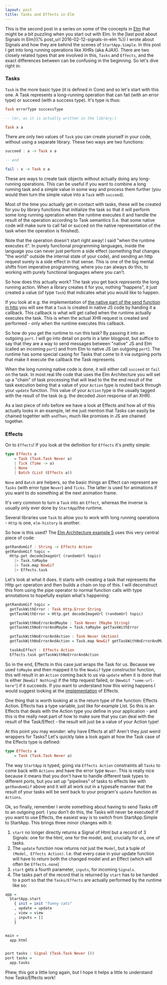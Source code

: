 ```yaml
---
layout: post
title: Tasks and Effects in Elm
---
```

This is the second post in a series on some of the concepts in [Elm](http://elm-lang.org/) that might be a bit puzzling when you start out with Elm. In the [last post about Signals in Elm]({% post_url 2016-02-12-signals-in-elm %}) I wrote about Signals and how they are behind the scenes of `StartApp.Simple`. In this post I get into long running operations like XHRs (aka AJAX). There are two closely related types that are involved in this, `Tasks` and `Effects`, and the exact differences between can be confusing in the beginning. So let's dive right in:

### Tasks

`Task` is the more basic type (it is defined in Core) and so let's start with this one. A Task represents a long-running operation that can fail (with an error type) or succeed (with a success type). It's type is thus:

```haskell
Task errorType successType

-- (or, as it is actually written in the library:)

Task x a
```

There are only two values of `Task` you can create yourself in your code, without using a separate library. These two ways are two functions:

```haskell
succeed : a -> Task x a

-- and

fail : x -> Task x a
```

These are ways to create task objects without actually doing any long-running operations. This can be useful if you want to combine a long running task and a simple value in some way and process them further (you would then turn the simple value into a `Task` with `succeed`).

Most of the time you actually get in contact with tasks, these will be created for you by library functions that initialize the task so that it will perform some long running operation when the runtime executes it and handle the result of the operation according to Task semantics (I.e. that some native code will make sure to call fail or succed on the native representation of the task when the operation is finished).

Note that the operation doesn't start right away! I said "when the runtime executes it". In purely functional programming languages, inside the language you can never just perform a side effect (something that changes "the world" outside the internal state of your code), and sending an http request surely is a side effect in that sense. This is one of the big mental shifts from imperative programming, where you can always do this, to working with purely functional languages where you can't.

So how does this actually work? The task you get back *represents* the long running action. When a library creates it for you, nothing "happens", it just created a value (of type `Task`) that indicates what you would like to happen.

If you look at e.g. the implementation of [the native part of the send function in http](https://github.com/evancz/elm-http/blob/3.0.0/src/Native/Http.js) you will see that a `Task` is created in native JS code by handing it a callback. This callback is what will get called when the runtime actually executes the task. This is when the actual XHR request is created and performed - only when the runtime executes this callback.

So how do you get the runtime to run this task? By passing it into an outgoing `port`. I will go into detail on ports in a later blogpost, but suffice to say that they are a way to send messages between "native" JS and Elm (called an incoming `port`) and from Elm to native JS (an outgoing `port`). The runtime has some special casing for Tasks that come to it via outgoing ports that make it execute the callback the Task represents.

When the long running native code is done, it will either call `succeed` or `fail` on the task. In most real life code that uses the Elm Architecture you will set up a "chain" of task processing that will lead to the the end result of the task execution being that a value of your `Action` type is routed back through your `update` function. This value of your `Action` type is the usually tagged with the result of the task (e.g. the decoded Json response of an XHR). 

As a last piece of info before we have a look at Effects and how all of this actually looks in an example, let me just mention that Tasks can easily be chained togehter with `andThen`, much like promises in JS are chained together.

### Effects

On to `Effects`! If you look at the definition for `Effects` it's pretty simple:

```haskell
type Effects a
    = Task (Task.Task Never a)
    | Tick (Time -> a)
    | None
    | Batch (List (Effects a))
```

`None` and `Batch` are helpers, so the basic things an Effect can represent are `Tasks` (with error type `Never`) and `Ticks`. The latter is used for animations if you want to do something at the next animation frame.

It's very common to turn a `Task` into an `Effect`, whereas the inverse is usually only ever done by `StartApp`/the runtime.

Several libraries use `Task` to allow you to work with long running operations - `Http` is one, `elm-history` is another.

So how is this used? The [Elm Architecture example 5](https://github.com/evancz/elm-architecture-tutorial#example-5-random-gif-viewer) uses this very central piece of code:

```haskell
getRandomGif : String -> Effects Action
getRandomGif topic =
  Http.get decodeImageUrl (randomUrl topic)
    |> Task.toMaybe
    |> Task.map NewGif
    |> Effects.task
```

Let's look at what it does. It starts with creating a task that represents the Http `get` operation and then builds a chain on top of this. I will deconstruct this from using the pipe operator to normal function calls with type annotations to hopefully explain what's happening:

```haskell
getRandomGif topic =
  getTaskWithError : Task Http.Error String
  getTaskWithError = Http.get decodeImageUrl (randomUrl topic)

  getTaskWithNoErrorAndMaybe : Task Never (Maybe String)
  getTaskWithNoErrorAndMaybe = Task.toMaybe getTaskWithError

  getTaskWithNoErrorAndAction : Task Never (Action)
  getTaskWithNoErrorAndAction = Task.map NewGif getTaskWithNoErrorAndMaybe

  taskAsEffect : Effects Action
  Effects.task getTaskWithNoErrorAndAction
```

So in the end, Effects in this case just wraps the Task for us. Because we used `toMaybe` and then mapped it to the `NewGif` type constructor function, this will result in an `Action` coming back to us via `update` when it is done that is either (`NewGif Nothing`) if the http request failed, or (`NewGif "some-url-here"`) if it succeeds. If you want to understand how this wiring happens I would suggest looking at the [implementation](https://github.com/evancz/elm-effects/blob/master/src/Effects.elm) of Effects.

One thing that is worth looking at is the return type of the function: Effects Action. Effects has a type variable, just like for example List. So this is an Effects that deals with the Action type you define in your application - and this is the really neat part of how to make sure that you can deal with the result of the Task/Effect - the result will just be a value of your Action type!

At this point you may wonder: why have Effects at all? Aren't they just weird wrappers for Tasks? Let's quickly take a look again at how the Task case of the Effects type is defined:

```haskell
type Effects a
    = Task (Task.Task Never a)
```

The way `StartApp` is typed, going via `Effects Action` constraints all `Tasks` to come back with `Actions` and have the error type `Never`. This is really nice because it means that you don't have to handle different task types to different ports, but you set up "pipelines" of tasks to effects like with `getRandomGif` above and it will all work out in a typesafe manner that the result of your tasks will be sent back to your program's `update` function as `Actions`.

Ok, so finally, remember I wrote something about having to send Tasks off to an outgoing port. I you don't do this, the Tasks will never be executed! If you want to use Effects, the easiest way is to switch from StartApp.Simple to StartApp. This brings three minor changes with it:

1. `start` no longer directly returns a Signal of Html but a record of 3 Signals: one for the html, one for the model, and, crucially for us, one of tasks.
2. The `update` function now returns not just the `Model`, but a tuple of` (Model, Effects Action)`. I.e. that every case in your update function will have to return both the changed model and an Effect (which will often be `Effects.none`)
3. `start` gets a fourth parameter, `inputs`, for incoming `Signals`.
4. The tasks part of the record that is returned by `start` has to be handed to a port so that the `Tasks/Effects` are actually performed by the runtime like so:

```haskell
app =
  StartApp.start
    { init = init "funny cats"
    , update = update
    , view = view
    , inputs = []
    }


main =
  app.html


port tasks : Signal (Task.Task Never ())
port tasks =
  app.tasks
```

Phew, this got a little long again, but I hope it helps a little to understand how Tasks/Effects work!